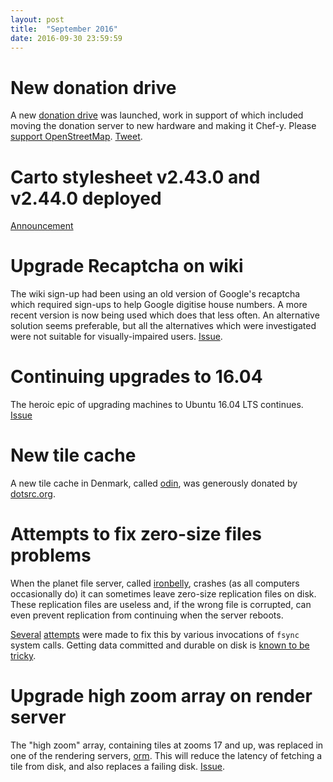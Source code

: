 ```yaml
---
layout: post
title:  "September 2016"
date: 2016-09-30 23:59:59
---
```


# New donation drive

A new [donation drive](https://donate.openstreetmap.org/) was launched, work in support of which included moving the donation server to new hardware and making it Chef-y. Please [support OpenStreetMap](https://donate.openstreetmap.org/). [Tweet](https://twitter.com/OSM_Tech/status/781088756317192192).

# Carto stylesheet v2.43.0 and v2.44.0 deployed

[Announcement](https://lists.openstreetmap.org/pipermail/dev/2016-September/029473.html)

# Upgrade Recaptcha on wiki

The wiki sign-up had been using an old version of Google's recaptcha which required sign-ups to help Google digitise house numbers. A more recent version is now being used which does that less often. An alternative solution seems preferable, but all the alternatives which were investigated were not suitable for visually-impaired users. [Issue](https://github.com/openstreetmap/operations/issues/19).

# Continuing upgrades to 16.04

The heroic epic of upgrading machines to Ubuntu 16.04 LTS continues. [Issue](https://github.com/openstreetmap/operations/issues/81)

# New tile cache

A new tile cache in Denmark, called [odin](https://hardware.openstreetmap.org/servers/odin.openstreetmap.org/), was generously donated by [dotsrc.org](http://dotsrc.org/).

# Attempts to fix zero-size files problems

When the planet file server, called [ironbelly](https://hardware.openstreetmap.org/servers/ironbelly.openstreetmap.org/), crashes (as all computers occasionally do) it can sometimes leave zero-size replication files on disk. These replication files are useless and, if the wrong file is corrupted, can even prevent replication from continuing when the server reboots.

[Several](https://github.com/openstreetmap/chef/commit/bd63b8da0009075761535690e4fd9a270906b1f5) [attempts](https://github.com/openstreetmap/chef/commit/7f2b30d33c5898d31f9b6623657d93d272b8ea7a) were made to fix this by various invocations of `fsync` system calls. Getting data committed and durable on disk is [known to be tricky](http://www.slideshare.net/nan1nan1/eat-my-data).

# Upgrade high zoom array on render server

The "high zoom" array, containing tiles at zooms 17 and up, was replaced in one of the rendering servers, [orm](https://hardware.openstreetmap.org/servers/orm.openstreetmap.org/). This will reduce the latency of fetching a tile from disk, and also replaces a failing disk. [Issue](https://github.com/openstreetmap/operations/issues/88).
